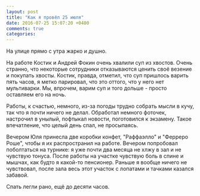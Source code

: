 ```yaml
---
layout: post
title: "Как я провёл 25 июля"
date: 2016-07-25 15:07:20 +0400
comments: true
categories: 
---
```

На улице прямо с утра жарко и душно.

На работе Костик и Андрей Фокин очень хвалили суп из хвостов. Очень странно, что некоторые сотрудники отказываются ценить своё везение и покупать хвосты. Костик, правда, отметил, что суп пришлось варить пять часов, я метко парировал, что это оттого, что у него нет мультиварки. Мы, впрочем, варим суп и того дольше - просто оставляем его на ночь.

Работы, к счастью, немного, из-за погоды трудно собрать мысли в кучу, так что я почти ничего не делал. Обработал немного фоточек, настрочил в унылый, пофтыкал новости, поготовился к экзамену. Такое впечатление, что целый день спал, не просыпаясь.

Вечером Юля принесла две коробки конфет, "Раффаэлло" и "Ферреро Роше", чтобы я их распространил на работе. Вечером попробовал поболтаться на турнике: я уже почти два месяца не хлжу в зал и не чувствую тонуса. После работы на участке чувствую боль в спине и мышчах, как будто я какой-то пенсионер. Раньше я вообще ничего не чувствовал, после зала весь этот участок с лопатами и тачками казался забавой. 

Спать легли рано, ещё до десяти часов.